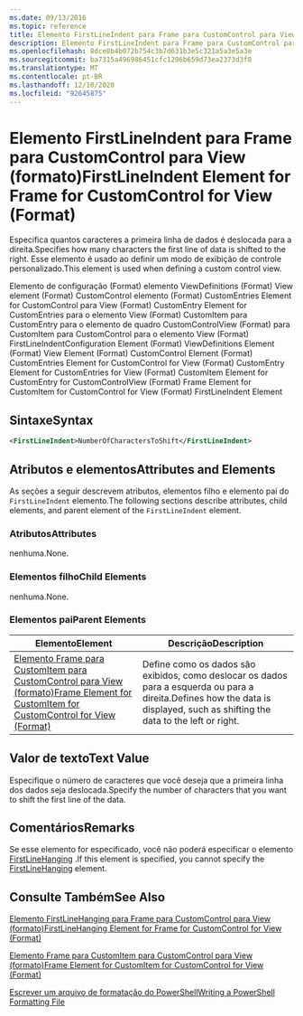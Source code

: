 ```yaml
---
ms.date: 09/13/2016
ms.topic: reference
title: Elemento FirstLineIndent para Frame para CustomControl para View (formato)
description: Elemento FirstLineIndent para Frame para CustomControl para View (formato)
ms.openlocfilehash: 8dce8b4b072b754c3b7d631b3e5c321a5a3e5a3e
ms.sourcegitcommit: ba7315a496986451cfc1296b659d73ea2373d3f0
ms.translationtype: MT
ms.contentlocale: pt-BR
ms.lasthandoff: 12/10/2020
ms.locfileid: "92645875"
---
```

# <a name="firstlineindent-element-for-frame-for-customcontrol-for-view-format"></a><span data-ttu-id="277c1-103">Elemento FirstLineIndent para Frame para CustomControl para View (formato)</span><span class="sxs-lookup"><span data-stu-id="277c1-103">FirstLineIndent Element for Frame for CustomControl for View (Format)</span></span>

<span data-ttu-id="277c1-104">Especifica quantos caracteres a primeira linha de dados é deslocada para a direita.</span><span class="sxs-lookup"><span data-stu-id="277c1-104">Specifies how many characters the first line of data is shifted to the right.</span></span> <span data-ttu-id="277c1-105">Esse elemento é usado ao definir um modo de exibição de controle personalizado.</span><span class="sxs-lookup"><span data-stu-id="277c1-105">This element is used when defining a custom control view.</span></span>

<span data-ttu-id="277c1-106">Elemento de configuração (Format) elemento ViewDefinitions (Format) View element (Format) CustomControl elemento (Format) CustomEntries Element for CustomControl para View (Format) CustomEntry Element for CustomEntries para o elemento View (Format) CustomItem para CustomEntry para o elemento de quadro CustomControlView (Format) para CustomItem para CustomControl para o elemento View (Format) FirstLineIndent</span><span class="sxs-lookup"><span data-stu-id="277c1-106">Configuration Element (Format) ViewDefinitions Element (Format) View Element (Format) CustomControl Element (Format) CustomEntries Element for CustomControl for View (Format) CustomEntry Element for CustomEntries for View (Format) CustomItem Element for CustomEntry for CustomControlView (Format) Frame Element for CustomItem for CustomControl for View (Format) FirstLineIndent Element</span></span>

## <a name="syntax"></a><span data-ttu-id="277c1-107">Sintaxe</span><span class="sxs-lookup"><span data-stu-id="277c1-107">Syntax</span></span>

```xml
<FirstLineIndent>NumberOfCharactersToShift</FirstLineIndent>
```

## <a name="attributes-and-elements"></a><span data-ttu-id="277c1-108">Atributos e elementos</span><span class="sxs-lookup"><span data-stu-id="277c1-108">Attributes and Elements</span></span>

<span data-ttu-id="277c1-109">As seções a seguir descrevem atributos, elementos filho e elemento pai do `FirstLineIndent` elemento.</span><span class="sxs-lookup"><span data-stu-id="277c1-109">The following sections describe attributes, child elements, and parent element of the `FirstLineIndent` element.</span></span>

### <a name="attributes"></a><span data-ttu-id="277c1-110">Atributos</span><span class="sxs-lookup"><span data-stu-id="277c1-110">Attributes</span></span>

<span data-ttu-id="277c1-111">nenhuma.</span><span class="sxs-lookup"><span data-stu-id="277c1-111">None.</span></span>

### <a name="child-elements"></a><span data-ttu-id="277c1-112">Elementos filho</span><span class="sxs-lookup"><span data-stu-id="277c1-112">Child Elements</span></span>

<span data-ttu-id="277c1-113">nenhuma.</span><span class="sxs-lookup"><span data-stu-id="277c1-113">None.</span></span>

### <a name="parent-elements"></a><span data-ttu-id="277c1-114">Elementos pai</span><span class="sxs-lookup"><span data-stu-id="277c1-114">Parent Elements</span></span>

|<span data-ttu-id="277c1-115">Elemento</span><span class="sxs-lookup"><span data-stu-id="277c1-115">Element</span></span>|<span data-ttu-id="277c1-116">Descrição</span><span class="sxs-lookup"><span data-stu-id="277c1-116">Description</span></span>|
|-------------|-----------------|
|[<span data-ttu-id="277c1-117">Elemento Frame para CustomItem para CustomControl para View (formato)</span><span class="sxs-lookup"><span data-stu-id="277c1-117">Frame Element for CustomItem for CustomControl for View (Format)</span></span>](./frame-element-for-customitem-for-customcontrol-for-view-format.md)|<span data-ttu-id="277c1-118">Define como os dados são exibidos, como deslocar os dados para a esquerda ou para a direita.</span><span class="sxs-lookup"><span data-stu-id="277c1-118">Defines how the data is displayed, such as shifting the data to the left or right.</span></span>|

## <a name="text-value"></a><span data-ttu-id="277c1-119">Valor de texto</span><span class="sxs-lookup"><span data-stu-id="277c1-119">Text Value</span></span>

<span data-ttu-id="277c1-120">Especifique o número de caracteres que você deseja que a primeira linha dos dados seja deslocada.</span><span class="sxs-lookup"><span data-stu-id="277c1-120">Specify the number of characters that you want to shift the first line of the data.</span></span>

## <a name="remarks"></a><span data-ttu-id="277c1-121">Comentários</span><span class="sxs-lookup"><span data-stu-id="277c1-121">Remarks</span></span>

<span data-ttu-id="277c1-122">Se esse elemento for especificado, você não poderá especificar o elemento [FirstLineHanging](./firstlinehanging-element-for-frame-for-customcontrol-for-view-format.md) .</span><span class="sxs-lookup"><span data-stu-id="277c1-122">If this element is specified, you cannot specify the [FirstLineHanging](./firstlinehanging-element-for-frame-for-customcontrol-for-view-format.md) element.</span></span>

## <a name="see-also"></a><span data-ttu-id="277c1-123">Consulte Também</span><span class="sxs-lookup"><span data-stu-id="277c1-123">See Also</span></span>

[<span data-ttu-id="277c1-124">Elemento FirstLineHanging para Frame para CustomControl para View (formato)</span><span class="sxs-lookup"><span data-stu-id="277c1-124">FirstLineHanging Element for Frame for CustomControl for View (Format)</span></span>](./firstlinehanging-element-for-frame-for-customcontrol-for-view-format.md)

[<span data-ttu-id="277c1-125">Elemento Frame para CustomItem para CustomControl para View (formato)</span><span class="sxs-lookup"><span data-stu-id="277c1-125">Frame Element for CustomItem for CustomControl for View (Format)</span></span>](./frame-element-for-customitem-for-customcontrol-for-view-format.md)

[<span data-ttu-id="277c1-126">Escrever um arquivo de formatação do PowerShell</span><span class="sxs-lookup"><span data-stu-id="277c1-126">Writing a PowerShell Formatting File</span></span>](./writing-a-powershell-formatting-file.md)
